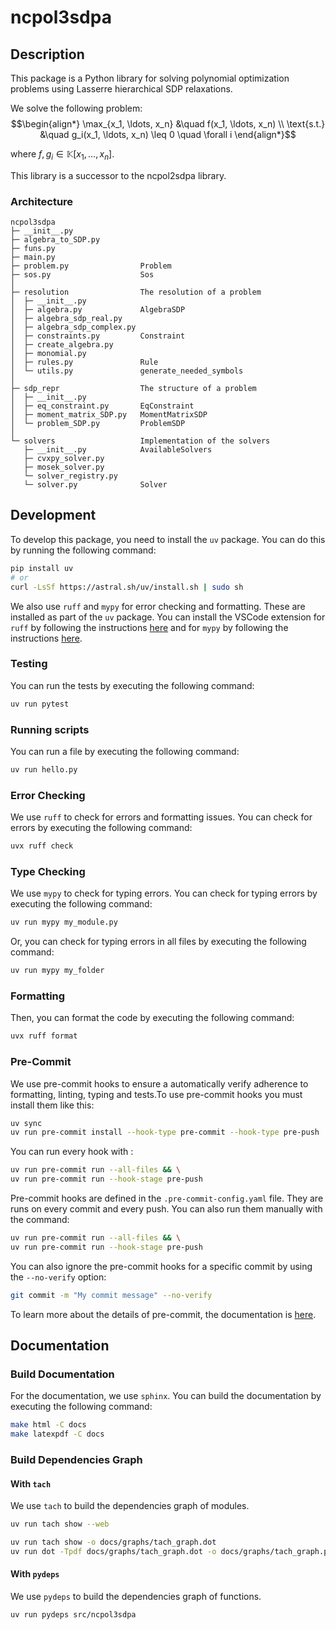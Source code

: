# ncpol3sdpa

## Description

This package is a Python library for solving polynomial optimization problems using Lasserre hierarchical SDP relaxations.

We solve the following problem:
$$\begin{align*}
\max_{x_1, \ldots, x_n} &\quad f(x_1, \ldots, x_n) \\
\text{s.t.} &\quad g_i(x_1, \ldots, x_n) \leq 0 \quad \forall i
\end{align*}$$

where $f,g_i \in \mathbb K [x_1,\ldots,x_n]$.

This library is a successor to the ncpol2sdpa library.

### Architecture

```
ncpol3sdpa
├─ __init__.py
├─ algebra_to_SDP.py
├─ funs.py
├─ main.py
├─ problem.py                Problem
├─ sos.py                    Sos
│
├─ resolution                The resolution of a problem
│  ├─ __init__.py            
│  ├─ algebra.py             AlgebraSDP 
│  ├─ algebra_sdp_real.py    
│  ├─ algebra_sdp_complex.py
│  ├─ constraints.py         Constraint
│  ├─ create_algebra.py      
│  ├─ monomial.py
│  ├─ rules.py               Rule
│  └─ utils.py               generate_needed_symbols
│
├─ sdp_repr                  The structure of a problem
│  ├─ __init__.py
│  ├─ eq_constraint.py       EqConstraint
│  ├─ moment_matrix_SDP.py   MomentMatrixSDP
│  └─ problem_SDP.py         ProblemSDP
│
└─ solvers                   Implementation of the solvers
   ├─ __init__.py            AvailableSolvers
   ├─ cvxpy_solver.py
   ├─ mosek_solver.py
   └─ solver_registry.py
   └─ solver.py              Solver
```

## Development

To develop this package, you need to install the `uv` package. You can do this by running the following command:

```bash
pip install uv
# or
curl -LsSf https://astral.sh/uv/install.sh | sudo sh
```

We also use `ruff` and `mypy` for error checking and formatting. These are installed as part of the `uv` package. You can install the VSCode extension for `ruff` by following the instructions [here](https://marketplace.visualstudio.com/items?itemName=charliermarsh.ruff) and for `mypy` by following the instructions [here](https://marketplace.visualstudio.com/items?itemName=matangover.mypy).

### Testing

You can run the tests by executing the following command:

```bash
uv run pytest
```

### Running scripts

You can run a file by executing the following command:

```bash
uv run hello.py
```

### Error Checking

We use `ruff` to check for errors and formatting issues. You can check for errors by executing the following command:

```bash
uvx ruff check
```

### Type Checking

We use `mypy` to check for typing errors. You can check for typing errors by executing the following command:

```bash
uv run mypy my_module.py
```
Or, you can check for typing errors in all files by executing the following command:

```bash
uv run mypy my_folder
```

### Formatting

Then, you can format the code by executing the following command:

```bash
uvx ruff format
```

### Pre-Commit

We use pre-commit hooks to ensure a automatically verify adherence to formatting, linting, typing and tests.To use pre-commit hooks you must install them like this:

```bash
uv sync
uv run pre-commit install --hook-type pre-commit --hook-type pre-push
```

You can run every hook with :

```bash
uv run pre-commit run --all-files && \
uv run pre-commit run --hook-stage pre-push
```

Pre-commit hooks are defined in the `.pre-commit-config.yaml` file. They are runs on every commit and every push. You can also run them manually with the command:

```bash
uv run pre-commit run --all-files && \
uv run pre-commit run --hook-stage pre-push
```

You can also ignore the pre-commit hooks for a specific commit by using the `--no-verify` option:

```bash
git commit -m "My commit message" --no-verify
```

To learn more about the details of pre-commit, the documentation is [here](https://pre-commit.com/).


## Documentation

### Build Documentation
<!-- You can install it by running the following command:

```bash
pip install sphinx
``` 
--> 

For the documentation, we use `sphinx`. You can build the documentation by executing the following command:

```bash
make html -C docs
make latexpdf -C docs
```

### Build Dependencies Graph

#### With `tach`

We use `tach` to build the dependencies graph of modules.

<!-- ```bash
uv run tach mod
uv run tach sync
``` -->

```bash
uv run tach show --web
```
```bash
uv run tach show -o docs/graphs/tach_graph.dot
uv run dot -Tpdf docs/graphs/tach_graph.dot -o docs/graphs/tach_graph.pdf
```

#### With `pydeps`

We use `pydeps` to build the dependencies graph of functions.

```bash
uv run pydeps src/ncpol3sdpa
```
